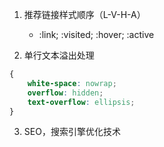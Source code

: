 1. 推荐链接样式顺序（L-V-H-A）
    * :link; :visited; :hover; :active

2.  单行文本溢出处理
````css
{
    white-space: nowrap;
    overflow: hidden;
    text-overflow: ellipsis;
}
````
3. SEO，搜索引擎优化技术
